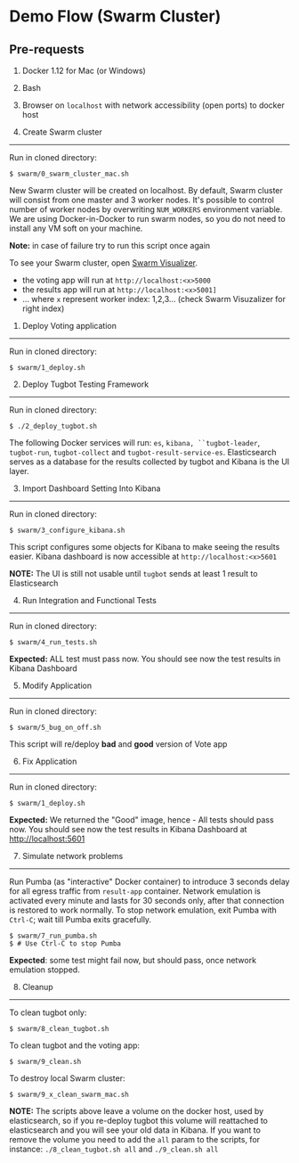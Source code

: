 
Demo Flow (Swarm Cluster)
=========

Pre-requests
------------

1. Docker 1.12 for Mac (or Windows)
2. Bash
4. Browser on `localhost` with network accessibility (open ports) to docker host

0. Create Swarm cluster
----

Run in cloned directory:

    $ swarm/0_swarm_cluster_mac.sh

New Swarm cluster will be created on localhost. By default, Swarm cluster will consist from one master and 3 worker nodes. It's possible to control number of worker nodes by overwriting `NUM_WORKERS` environment variable.
We are using Docker-in-Docker to run swarm nodes, so you do not need to install any VM soft on your machine.

**Note:** in case of failure try to run this script once again

To see your Swarm cluster, open [Swarm Visualizer](http://localhost:8000).

- the voting app will run at `http://localhost:<x>5000`
- the results app will run at `http://localhost:<x>5001]`
- ... where `x` represent worker index: 1,2,3... (check Swarm Visuzalizer for right index)

1. Deploy Voting application
----
Run in cloned directory:

    $ swarm/1_deploy.sh

2. Deploy Tugbot Testing Framework
----

Run in cloned directory:

    $ ./2_deploy_tugbot.sh

The following Docker services will run: `es`, `kibana, ``tugbot-leader`, `tugbot-run`, `tugbot-collect` and `tugbot-result-service-es`.
Elasticsearch serves as a database for the results collected by tugbot and Kibana is the UI layer.

3. Import Dashboard Setting Into Kibana
----

Run in cloned directory:

    $ swarm/3_configure_kibana.sh

This script configures some objects for Kibana to make seeing the results easier.
Kibana dashboard is now accessible at `http://localhost:<x>5601`

**NOTE:** The UI is still not usable until `tugbot` sends at least 1 result to Elasticsearch

4. Run Integration and Functional Tests
----

Run in cloned directory:

    $ swarm/4_run_tests.sh

**Expected:** ALL test must pass now.
You should see now the test results in Kibana Dashboard

5. Modify Application
----

Run in cloned directory:

    $ swarm/5_bug_on_off.sh

This script will re/deploy **bad** and **good** version of Vote app

6. Fix Application
----

Run in cloned directory:

    $ swarm/1_deploy.sh

**Expected:** We returned the "Good" image, hence - All tests should pass now.
You should see now the test results in Kibana Dashboard at [http://localhost:5601](http://localhost:5601)

7. Simulate network problems
----

Run Pumba (as "interactive" Docker container) to introduce 3 seconds delay for all egress traffic from `result-app` container. Network emulation is activated every minute and lasts for 30 seconds only, after that connection is restored to work normally.
To stop network emulation, exit Pumba with `Ctrl-C`; wait till Pumba exits gracefully.

    $ swarm/7_run_pumba.sh
    $ # Use Ctrl-C to stop Pumba

**Expected**: some test might fail now, but should pass, once network emulation stopped.

8. Cleanup
----

To clean tugbot only:

    $ swarm/8_clean_tugbot.sh

To clean tugbot and the voting app:

    $ swarm/9_clean.sh

To destroy local Swarm cluster:

    $ swarm/9_x_clean_swarm_mac.sh

**NOTE:** The scripts above leave a volume on the docker host, used by elasticsearch, so if you re-deploy tugbot this volume will reattached to elasticsearch and you will see your old data in Kibana.
If you want to remove the volume you need to add the `all` param to the scripts, for instance: `./8_clean_tugbot.sh all` and `./9_clean.sh all`
